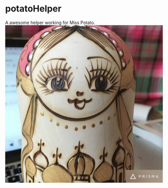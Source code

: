 # potatoHelper
A awesome helper working for Miss Potato.
![](https://github.com/maxwell92/potatoHelper/blob/master/pics/me.jpg)
